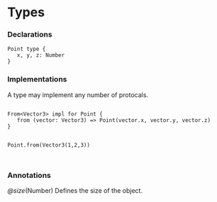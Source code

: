 # Types

### Declarations

```
Point type { 
   x, y, z: Number
}

```

### Implementations

A type may implement any number of protocals.

```

From<Vector3> impl for Point {
   from (vector: Vector3) => Point(vector.x, vector.y, vector.z)
}


Point.from(Vector3(1,2,3))

 
```


### Annotations

*@size*(Number) Defines the size of the object.

